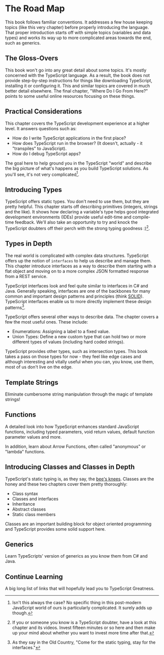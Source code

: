 # The Road Map

This book follows familiar conventions. It addresses a few house keeping topics (like this very chapter) before properly introducing the language. That proper introduction starts off with simple topics (variables and data types) and works its way up to more complicated areas towards the end, such as generics.

## The Gloss-Overs

This book won't go into any great detail about some topics. It's mostly concerned with the TypeScript language. As a result, the book does not provide step-by-step instructions for things like downloading TypeScript, installing it or configuring it. This and similar topics are covered in much better detail elsewhere. The final chapter, "Where Do I Go From Here?" points to some useful online resources focusing on these things.

## Practical Considerations

This chapter covers the TypeScript development experience at a higher level. It answers questions such as:
- How do I write TypeScript applications in the first place?
- How does TypeScript run in the browser? (It doesn't, actually - it "transpiles" to JavaScript).
- How do I debug TypeScript apps?

The goal here to help ground you in the TypeScript "world" and describe the big picture of what's happens as you build TypeScript solutions. As you'll see, it's not very complicated[^1].

## Introducing Types

TypeScript offers static types. You don't need to use them, but they are pretty helpful. This chapter starts off describing primitives (integers, strings and the like). It shows how declaring a variable's type helps good integrated development environments (IDEs) provide useful edit-time and compile-time feedback. We'll also take an opportunity to try and knock the TypeScript doubters off their perch with the strong typing goodness :)[^2]. 

## Types in Depth

The real world is complicated with complex data structures. TypeScript offers up the notion of `interfaces` to help us describe and manage them. This chapter introduce interfaces as a way to describe them starting with a flat object and moving on to a more complex JSON formatted response from a REST service.

TypeScript interfaces look and feel quite similar to interfaces in C# and Java. Generally speaking, interfaces are one of the backbones for many common and important design patterns and principles (think [SOLID](http://williamdurand.fr/2013/07/30/from-stupid-to-solid-code/)). TypeScript interfaces enable us to more directly implement these design patterns[^3]. 

TypeScript offers several other ways to describe data. The chapter covers a few the most useful ones. These include:
- Enumerations: Assigning a label to a fixed value.
- Union Types: Define a new custom type that can hold two or more different types of values (including hard coded strings).

TypeScript provides other types, such as intersection types. This book takes a pass on those types for now - they feel like edge cases and although interesting and vitally useful when you can, you know, use them, most of us don't live on the edge.

## Template Strings

Eliminate cumbersome string manipulation through the magic of template strings!

## Functions

A detailed look into how TypeScript enhances standard JavaScript functions, including typed parameters, void return values, default function parameter values and more.

In addition, learn about Arrow Functions, often called "anonymous" or "lambda" functions.

## Introducing Classes and Classes in Depth

TypeScript's static typing is, as they say, the [bee's knees](http://www.phrases.org.uk/meanings/the-bees-knees.html).  Classes are the honey and these two chapters cover them pretty thoroughly:

- Class syntax
- Classes and interfaces
- Inheritance
- Abstract classes
- Static class members

Classes are an important building block for object oriented programming and TypeScript provides some solid support here.

## Generics

Learn TypeScripts' version of generics as you know them from C# and Java.

## Continue Learning

A big long list of links that will hopefully lead you to TypeScript Greatness.

[^1]: Isn't this always the case? No specific thing in this post-modern JavaScript world of ours is particularly complicated. It surely adds up though.

[^2]: If you or someone you know is a TypeScript doubter, have a look at this chapter and its videos. Invest fifteen minutes or so here and then make up your mind about whether you want to invest more time after that.

[^3]: As they say in the Old Country, "Come for the static typing, stay for the interfaces."